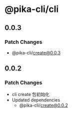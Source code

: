# @pika-cli/cli

## 0.0.3

### Patch Changes

- @pika-cli/create@0.0.3

## 0.0.2

### Patch Changes

- cli create 包初始化
- Updated dependencies
  - @pika-cli/create@0.0.2
